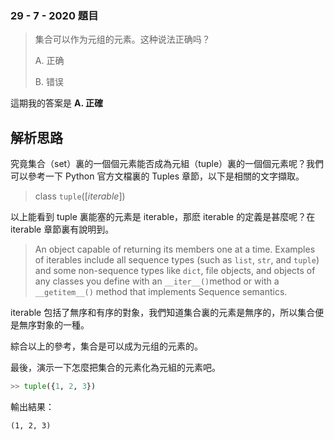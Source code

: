 ### 29 - 7 - 2020 題目

> 集合可以作为元组的元素。这种说法正确吗？
>
> A. 正确
>
> B. 错误



這期我的答案是 **A. 正確**



## 解析思路

究竟集合（set）裏的一個個元素能否成為元組（tuple）裏的一個個元素呢？我們可以參考一下 Python 官方文檔裏的 Tuples 章節，以下是相關的文字擷取。

> class `tuple`([*iterable*])

以上能看到 tuple 裏能塞的元素是 iterable，那麽 iterable 的定義是甚麼呢？在 iterable 章節裏有說明到。

> An object capable of returning its members one at a time. Examples of iterables include all sequence types (such as `list`, `str`, and `tuple`) and some non-sequence types like `dict`, file objects, and objects of any classes you define with an `__iter__()`method or with a `__getitem__()` method that implements Sequence semantics.

iterable 包括了無序和有序的對象，我們知道集合裏的元素是無序的，所以集合便是無序對象的一種。

綜合以上的參考，集合是可以成为元组的元素的。

最後，演示一下怎麼把集合的元素化為元組的元素吧。

```python
>> tuple({1, 2, 3})
```

輸出結果：

```
(1, 2, 3)
```